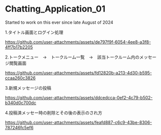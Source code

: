 # Chatting_Application_01
Started to work on this ever since late August of 2024

1.タイトル画面とログイン処理



https://github.com/user-attachments/assets/de797f9f-6054-4ee8-a3f8-4ff7b17b2205




2.トークメニュー　→　トークルーム一覧　→　該当トークルーム内のメッセージ閲覧画面


https://github.com/user-attachments/assets/fd12820b-a213-4d30-b595-ccaa260c3826



3.新規メッセージの投稿



https://github.com/user-attachments/assets/ddcedcca-0ef2-4c79-b502-b340d0c700dc



4.投稿済メッセー時の削除とその後の表示のされ方



https://github.com/user-attachments/assets/feafd887-c6c9-43be-8306-787246fc5ef6









